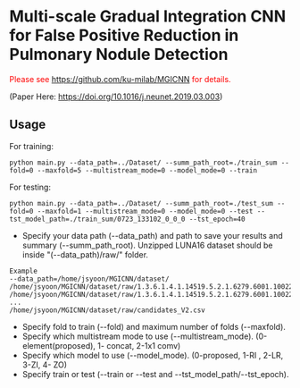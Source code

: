 
# Multi-scale Gradual Integration CNN for False Positive Reduction in Pulmonary Nodule Detection

<font color=red>Please see https://github.com/ku-milab/MGICNN for details.</font> 

(Paper Here: https://doi.org/10.1016/j.neunet.2019.03.003)


## Usage

For training:

`python main.py --data_path=../Dataset/ --summ_path_root=./train_sum --fold=0 --maxfold=5 --multistream_mode=0 --model_mode=0 --train`

For testing:

`python main.py --data_path=../Dataset/ --summ_path_root=./test_sum --fold=0 --maxfold=1 --multistream_mode=0 --model_mode=0 --test --tst_model_path=./train_sum/0723_133102_0_0_0 --tst_epoch=40`

* Specify your data path (--data_path) and path to save your results and summary (--summ_path_root). Unzipped LUNA16 dataset should be inside "(--data_path)/raw/" folder.
```
Example
--data_path=/home/jsyoon/MGICNN/dataset/
/home/jsyoon/MGICNN/dataset/raw/1.3.6.1.4.1.14519.5.2.1.6279.6001.100225287222365663678666836860.mhd
/home/jsyoon/MGICNN/dataset/raw/1.3.6.1.4.1.14519.5.2.1.6279.6001.100225287222365663678666836860.raw
...
/home/jsyoon/MGICNN/dataset/raw/candidates_V2.csv
```
* Specify fold to train (--fold) and maximum number of folds (--maxfold).
* Specify which multistream mode to use (--multistream_mode). (0-element(proposed), 1- concat, 2-1x1 comv)
* Specify which model to use (--model_mode). (0-proposed, 1-RI , 2-LR, 3-ZI, 4- ZO)
* Specify train or test (--train or --test and --tst_model_path/--tst_epoch).


